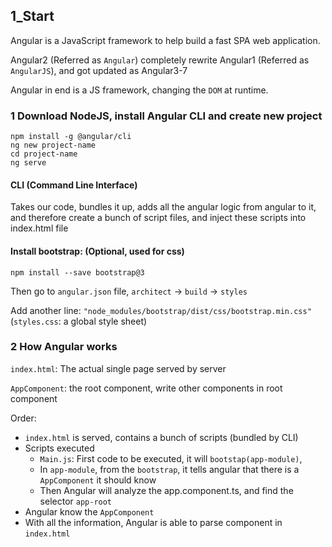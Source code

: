 ## 1_Start

Angular is a JavaScript framework to help build a fast SPA web application.

Angular2 (Referred as `Angular`) completely rewrite Angular1 (Referred as `AngularJS`), and got updated as Angular3-7

Angular in end is a JS framework, changing the `DOM` at runtime.

### 1 Download NodeJS, install Angular CLI and create new project
```
npm install -g @angular/cli
ng new project-name
cd project-name
ng serve
```

#### CLI (Command Line Interface)
Takes our code, bundles it up, adds all the angular logic from angular to it, and therefore create a bunch of script files, and inject these scripts into index.html file

#### Install bootstrap: (Optional, used for css)
```
npm install --save bootstrap@3
```
Then go to `angular.json` file, `architect` -> `build` -> `styles`

Add another line: `"node_modules/bootstrap/dist/css/bootstrap.min.css"`
(`styles.css`: a global style sheet)

### 2 How Angular works
`index.html`: The actual single page served by server

`AppComponent`: the root component, write other components in root component

Order: 
- `index.html` is served, contains a bunch of scripts (bundled by CLI)
- Scripts executed
	- `Main.js`: First code to be executed, it will `bootstap(app-module)`, 
	- In `app-module`, from the `bootstrap`, it tells angular that there is a `AppComponent` it should know
	- Then Angular will analyze the app.component.ts, and find the selector `app-root`
- Angular know the `AppComponent`
- With all the information, Angular is able to parse component in `index.html`

